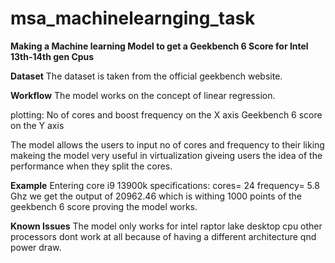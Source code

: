 # msa_machinelearnging_task 
**Making a Machine learning Model to get a Geekbench 6 Score for Intel 13th-14th gen Cpus**

**Dataset**
The dataset is taken from the official geekbench website.

**Workflow**
The model works on the concept of linear regression.

plotting: No of cores and boost frequency on the X axis
          Geekbench 6 score on the Y axis 
          
The model allows the users to input no of cores and frequency to their liking makeing the model very useful in virtualization giveing users the idea of the performance when they split the cores.

**Example**
Entering core i9 13900k specifications: cores= 24 frequency= 5.8 Ghz
we get the output of 20962.46 which is withing 1000 points of the geekbench 6 score proving the model works.

**Known Issues**
The model only works for intel raptor lake desktop cpu other processors dont work at all because of having a different architecture qnd power draw.
